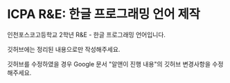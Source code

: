 # ICPA R&E: 한글 프로그래밍 언어 제작
인천포스코고등학교 2학년 R&amp;E - 한글 프로그래밍 언어입니다.

깃허브에는 정리된 내용으로만 작성해주세요. 

깃허브를 수정하였을 경우 Google 문서 "알앤이 진행 내용"의 깃허브 변경사항을 수정해주세요.
